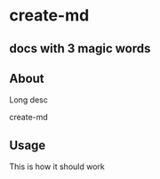 
<!-- ![banner](media/banner.png) -->

# create-md

## docs with 3 magic words

## About

Long desc

create-md

## Usage

This is how it should work

